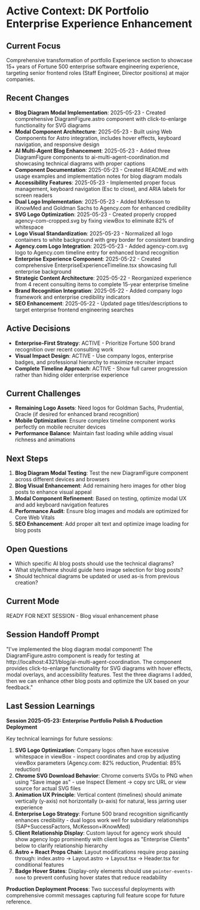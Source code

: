 # Active Context: DK Portfolio Enterprise Experience Enhancement

## Current Focus
Comprehensive transformation of portfolio Experience section to showcase 15+ years of Fortune 500 enterprise software engineering experience, targeting senior frontend roles (Staff Engineer, Director positions) at major companies.

## Recent Changes
- **Blog Diagram Modal Implementation**: 2025-05-23 - Created comprehensive DiagramFigure.astro component with click-to-enlarge functionality for SVG diagrams
- **Modal Component Architecture**: 2025-05-23 - Built using Web Components for Astro integration, includes hover effects, keyboard navigation, and responsive design
- **AI Multi-Agent Blog Enhancement**: 2025-05-23 - Added three DiagramFigure components to ai-multi-agent-coordination.md showcasing technical diagrams with proper captions
- **Component Documentation**: 2025-05-23 - Created README.md with usage examples and implementation notes for blog diagram modals
- **Accessibility Features**: 2025-05-23 - Implemented proper focus management, keyboard navigation (Esc to close), and ARIA labels for screen readers
- **Dual Logo Implementation**: 2025-05-23 - Added McKesson to iKnowMed and Goldman Sachs to Agency.com for enhanced credibility
- **SVG Logo Optimization**: 2025-05-23 - Created properly cropped agency-com-cropped.svg by fixing viewBox to eliminate 82% of whitespace
- **Logo Visual Standardization**: 2025-05-23 - Normalized all logo containers to white background with grey border for consistent branding
- **Agency.com Logo Integration**: 2025-05-23 - Added agency-com.svg logo to Agency.com timeline entry for enhanced brand recognition  
- **Enterprise Experience Component**: 2025-05-22 - Created comprehensive EnterpriseExperienceTimeline.tsx showcasing full enterprise background
- **Strategic Content Architecture**: 2025-05-22 - Reorganized experience from 4 recent consulting items to complete 15-year enterprise timeline
- **Brand Recognition Integration**: 2025-05-22 - Added company logo framework and enterprise credibility indicators
- **SEO Enhancement**: 2025-05-22 - Updated page titles/descriptions to target enterprise frontend engineering searches

## Active Decisions
- **Enterprise-First Strategy**: ACTIVE - Prioritize Fortune 500 brand recognition over recent consulting work
- **Visual Impact Design**: ACTIVE - Use company logos, enterprise badges, and professional hierarchy to maximize recruiter impact  
- **Complete Timeline Approach**: ACTIVE - Show full career progression rather than hiding older enterprise experience

## Current Challenges
- **Remaining Logo Assets**: Need logos for Goldman Sachs, Prudential, Oracle (if desired for enhanced brand recognition)
- **Mobile Optimization**: Ensure complex timeline component works perfectly on mobile recruiter devices
- **Performance Balance**: Maintain fast loading while adding visual richness and animations

## Next Steps
1. **Blog Diagram Modal Testing**: Test the new DiagramFigure component across different devices and browsers
2. **Blog Visual Enhancement**: Add remaining hero images for other blog posts to enhance visual appeal
3. **Modal Component Refinement**: Based on testing, optimize modal UX and add keyboard navigation features
4. **Performance Audit**: Ensure blog images and modals are optimized for Core Web Vitals
5. **SEO Enhancement**: Add proper alt text and optimize image loading for blog posts

## Open Questions
- Which specific AI blog posts should use the technical diagrams?
- What style/theme should guide hero image selection for blog posts?
- Should technical diagrams be updated or used as-is from previous creation?

## Current Mode
READY FOR NEXT SESSION - Blog visual enhancement phase

## Session Handoff Prompt
"I've implemented the blog diagram modal component! The DiagramFigure.astro component is ready for testing at http://localhost:4321/blog/ai-multi-agent-coordination. The component provides click-to-enlarge functionality for SVG diagrams with hover effects, modal overlays, and accessibility features. Test the three diagrams I added, then we can enhance other blog posts and optimize the UX based on your feedback."

## Last Session Learnings
**Session 2025-05-23: Enterprise Portfolio Polish & Production Deployment**

Key technical learnings for future sessions:
1. **SVG Logo Optimization**: Company logos often have excessive whitespace in viewBox - inspect coordinates and crop by adjusting viewBox parameters (Agency.com: 82% reduction, Prudential: 85% reduction)
2. **Chrome SVG Download Behavior**: Chrome converts SVGs to PNG when using "Save image as" - use Inspect Element → copy src URL or view source for actual SVG files
3. **Animation UX Principle**: Vertical content (timelines) should animate vertically (y-axis) not horizontally (x-axis) for natural, less jarring user experience
4. **Enterprise Logo Strategy**: Fortune 500 brand recognition significantly enhances credibility - dual logos work well for subsidiary relationships (SAP+SuccessFactors, McKesson+iKnowMed)
5. **Client Relationship Display**: Custom layout for agency work should show agency logo prominently with client logos as "Enterprise Clients" below to clarify relationship hierarchy
6. **Astro + React Props Chain**: Layout modifications require prop passing through: index.astro → Layout.astro → Layout.tsx → Header.tsx for conditional features
7. **Badge Hover States**: Display-only elements should use `pointer-events-none` to prevent confusing hover states that reduce readability

**Production Deployment Process**: Two successful deployments with comprehensive commit messages capturing full feature scope for future reference.
